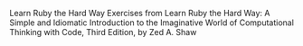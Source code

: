 Learn Ruby the Hard Way
Exercises from Learn Ruby the Hard Way: A Simple and Idiomatic Introduction to the Imaginative World of Computational Thinking with Code, Third Edition, by Zed A. Shaw